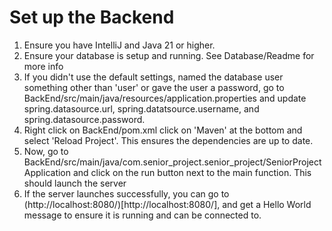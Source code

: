 # Set up the Backend
1. Ensure you have IntelliJ and Java 21 or higher.
2. Ensure your database is setup and running. See Database/Readme for more info
3. If you didn't use the default settings, named the database user something other than 'user' or gave the user a password, go to BackEnd/src/main/java/resources/application.properties and update spring.datasource.url, spring.datatsource.username, and spring.datasource.password.
4. Right click on BackEnd/pom.xml click on 'Maven' at the bottom and select 'Reload Project'. This ensures the dependencies are up to date.
5. Now, go to BackEnd/src/main/java/com.senior_project.senior_project/SeniorProjectApplication and click on the run button next to the main function. This should launch the server
6. If the server launches successfully, you can go to (http://localhost:8080/)[http://localhost:8080/], and get a Hello World message to ensure it is running and can be connected to.
